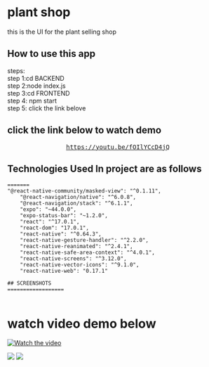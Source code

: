 # plant shop

this is the UI for the plant selling shop
<br/>


## How to use this app
steps:<br/>
step 1:cd BACKEND<br/>
step 2:node index.js<br/>
step 3:cd FRONTEND<br/>
step 4: npm start<br/>
step 5: click the link belove<br/>
## click the link below to watch demo
<div align="center">
<pre>
<a href="https://youtu.be/fOIlYCcD4jQ">https://youtu.be/fOIlYCcD4jQ</a>
</pre>
</div>


## Technologies Used In project are as follows

```
=======
"@react-native-community/masked-view": "^0.1.11",
    "@react-navigation/native": "^6.0.8",
    "@react-navigation/stack": "^6.1.1",
    "expo": "~44.0.0",
    "expo-status-bar": "~1.2.0",
    "react": "^17.0.1",
    "react-dom": "17.0.1",
    "react-native": "^0.64.3",
    "react-native-gesture-handler": "^2.2.0",
    "react-native-reanimated": "^2.4.1",
    "react-native-safe-area-context": "^4.0.1",
    "react-native-screens": "^3.12.0",
    "react-native-vector-icons": "^9.1.0",
    "react-native-web": "0.17.1"

## SCREENSHOTS
==================


```
<h1>watch video demo below</h1>


[![Watch the video](https://img.youtube.com/vi/fOIlYCcD4jQ/maxresdefault.jpg)](https://youtu.be/fOIlYCcD4jQ)

<img src="./1.PNG">
<img src="./2.PNG">
